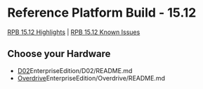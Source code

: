 # Reference Platform Build - 15.12

[RPB 15.12 Highlights](Highlights.md) | [RPB 15.12 Known Issues](Known-Issues.md)

## Choose your Hardware

- [D02]()EnterpriseEdition/D02/README.md
- [Overdrive]()EnterpriseEdition/Overdrive/README.md
